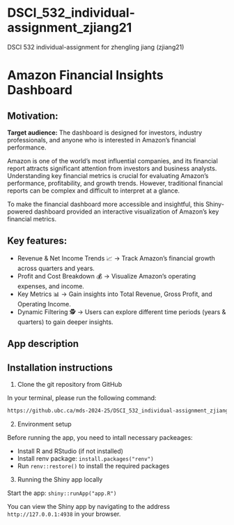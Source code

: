 # DSCI_532_individual-assignment_zjiang21

DSCI 532 individual-assignment for zhengling jiang (zjiang21)

# Amazon Financial Insights Dashboard

## Motivation:
**Target audience:** The dashboard is designed for investors, industry professionals, and anyone who is interested in Amazon’s financial performance.

Amazon is one of the world’s most influential companies, and its financial report attracts significant attention from investors and business analysts. Understanding key financial metrics is crucial for evaluating Amazon’s performance, profitability, and growth trends. However, traditional financial reports can be complex and difficult to interpret at a glance. 

To make the financial dashboard more accessible and insightful, this Shiny-powered dashboard provided an interactive visualization of Amazon’s key financial metrics.

## Key features:
- Revenue & Net Income Trends 📈 → Track Amazon’s financial growth across quarters and years.
- Profit and Cost Breakdown 💰 → Visualize Amazon’s operating expenses, and income.
- Key Metrics 📊 → Gain insights into Total Revenue, Gross Profit, and Operating Income.
- Dynamic Filtering 🕵️ → Users can explore different time periods (years & quarters) to gain deeper insights.

## App description

## Installation instructions
1. Clone the git repository from GitHub

In your terminal, please run the following command:

```bash
https://github.ubc.ca/mds-2024-25/DSCI_532_individual-assignment_zjiang21.git
```

2. Environment setup

Before running the app, you need to intall necessary packeages: 

- Install R and RStudio (if not installed)
- Install renv package: `install.packages("renv")`
- Run `renv::restore()` to install the required packages


3.  Running the Shiny app locally

Start the app: `shiny::runApp("app.R")`


You can view the Shiny app by navigating to the address ``http://127.0.0.1:4938`` in your browser.

